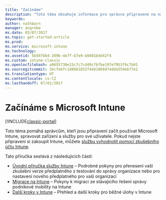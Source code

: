 ```yaml
---
title: "Začínáme"
description: "Toto téma obsahuje informace pro správce připravené na nasazení Microsoft Intune do rozlehlé podnikové sítě, kterou spravují."
keywords: 
author: nathbarn
manager: angrobe
ms.date: 03/07/2017
ms.topic: get-started-article
ms.prod: 
ms.service: microsoft-intune
ms.technology: 
ms.assetid: 5b56f8b4-269b-4e7f-b7e9-b0401bdd42f4
ms.custom: intune-classic
ms.openlocfilehash: a9655730e15c7c7cd49cfbfbe197e7953f9c7b01
ms.sourcegitcommit: 34cfebfc1d8b81032f4d41869d74dda559e677e2
ms.translationtype: HT
ms.contentlocale: cs-CZ
ms.lasthandoff: 07/01/2017
---
```

# <a name="get-started-with-microsoft-intune"></a>Začínáme s Microsoft Intune

[!INCLUDE[classic-portal](../includes/classic-portal.md)]

Toto téma pomáhá správcům, kteří jsou připravení začít používat Microsoft Intune, spravovat zařízení a služby pro své uživatele. Pokud nejste připravení si zakoupit Intune, můžete [službu vyhodnotit pomocí zkušebního účtu Intune](/intune-classic/understand-explore/mobile-device-management-trial-guide-microsoft-intune).

Tato příručka sestává z následujících částí:
- [Úvodní příručka služby Intune](/intune/setup-steps) – Podrobné pokyny pro přenesení vaší zkušební verze předplatného z testování do správy organizace nebo pro nastavení nového předplatného pro vaši organizaci
- [Migrace na Intune](/intune/migration-guide) – Pokyny k migraci ze stávajícího řešení správy podnikové mobility na Intune
- [Další kroky v Intune](prevent-company-data-leaks-from-Office-365-mobile-apps.md) – Přehled a další kroky pro běžné úlohy v Intune
